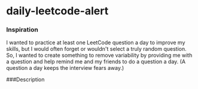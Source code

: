 # daily-leetcode-alert

### Inspiration
I wanted to practice at least one LeetCode question a day to improve my skills, but I would often forget or wouldn't select a truly random question. So, I wanted to create something to remove variability by providing me with a question and help remind me and my friends to do a question a day. (A question a day keeps the interview fears away.)

###Description
